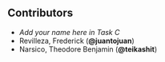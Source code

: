 ## Contributors

- _Add your name here in Task C_
- Revilleza, Frederick (**@juantojuan**)
- Narsico, Theodore Benjamin (**@teikashit**)